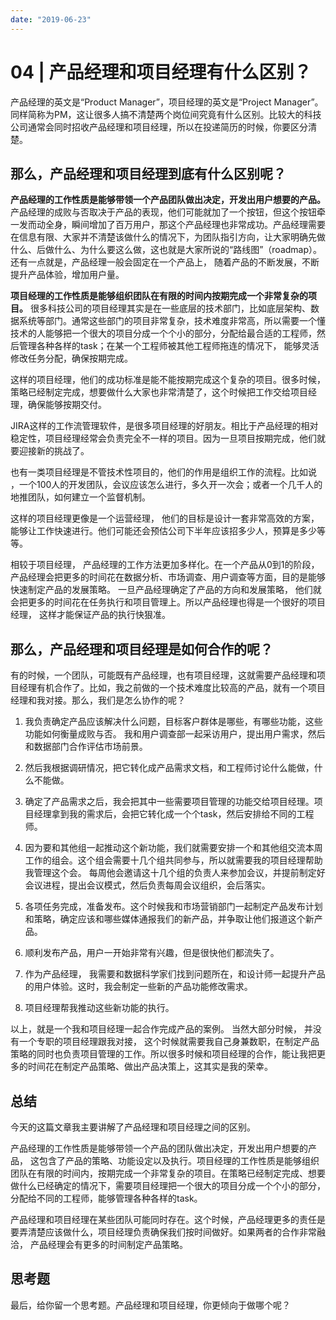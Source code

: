 ```yaml
---
date: "2019-06-23"
---  
```

      
# 04 | 产品经理和项目经理有什么区别？
产品经理的英文是“Product Manager”，项目经理的英文是“Project Manager”。同样简称为PM，这让很多人搞不清楚两个岗位间究竟有什么区别。比较大的科技公司通常会同时招收产品经理和项目经理，所以在投递简历的时候，你要区分清楚。

## 那么，产品经理和项目经理到底有什么区别呢？

**产品经理的工作性质是能够带领一个产品团队做出决定，开发出用户想要的产品。** 产品经理的成败与否取决于产品的表现，他们可能就加了一个按钮，但这个按钮牵一发而动全身，瞬间增加了百万用户，那这个产品经理也非常成功。产品经理需要在信息有限、大家并不清楚该做什么的情况下，为团队指引方向，让大家明确先做什么、后做什么、为什么要这么做，这也就是大家所说的“路线图”（roadmap）。还有一点就是，产品经理一般会固定在一个产品上， 随着产品的不断发展，不断提升产品体验，增加用户量。

<!-- [[[read_end]]] -->

**项目经理的工作性质是能够组织团队在有限的时间内按期完成一个非常复杂的项目。** 很多科技公司的项目经理其实是在一些底层的技术部门，比如底层架构、数据系统等部门。通常这些部门的项目非常复杂，技术难度非常高，所以需要一个懂技术的人能够把一个很大的项目分成一个个小的部分，分配给最合适的工程师，然后管理各种各样的task；在某一个工程师被其他工程师拖连的情况下， 能够灵活修改任务分配，确保按期完成。

这样的项目经理，他们的成功标准是能不能按期完成这个复杂的项目。很多时候，策略已经制定完成，想要做什么大家也非常清楚了，这个时候把工作交给项目经理，确保能够按期交付。

JIRA这样的工作流管理软件，是很多项目经理的好朋友。相比于产品经理的相对稳定性，项目经理经常会负责完全不一样的项目。因为一旦项目按期完成，他们就要迎接新的挑战了。

也有一类项目经理是不管技术性项目的，他们的作用是组织工作的流程。比如说 ，一个100人的开发团队，会议应该怎么进行，多久开一次会；或者一个几千人的地推团队，如何建立一个监督机制。

这样的项目经理更像是一个运营经理， 他们的目标是设计一套非常高效的方案，能够让工作快速进行。他们可能还会预估公司下半年应该招多少人，预算是多少等等。

相较于项目经理， 产品经理的工作方法更加多样化。在一个产品从0到1的阶段，产品经理会把更多的时间花在数据分析、市场调查、用户调查等方面，目的是能够快速制定产品的发展策略。 一旦产品经理确定了产品的方向和发展策略， 他们就会把更多的时间花在任务执行和项目管理上。所以产品经理也得是一个很好的项目经理， 这样才能保证产品的执行快狠准。

## 那么，产品经理和项目经理是如何合作的呢？

有的时候，一个团队，可能既有产品经理，也有项目经理，这就需要产品经理和项目经理有机合作了。比如，我之前做的一个技术难度比较高的产品，就有一个项目经理和我对接。那么，我们是怎么协作的呢？

1.  我负责确定产品应该解决什么问题，目标客户群体是哪些，有哪些功能，这些功能如何衡量成败与否。 我和用户调查部一起采访用户，提出用户需求，然后和数据部门合作评估市场前景。

2.  然后我根据调研情况，把它转化成产品需求文档，和工程师讨论什么能做，什么不能做。

3.  确定了产品需求之后，我会把其中一些需要项目管理的功能交给项目经理。项目经理拿到我的需求后，会把它转化成一个个task，然后安排给不同的工程师。

4.  因为要和其他组一起推动这个新功能，我们就需要安排一个和其他组交流本周工作的组会。这个组会需要十几个组共同参与，所以就需要我的项目经理帮助我管理这个会。 每周他会邀请这十几个组的负责人来参加会议，并提前制定好会议进程，提出会议模式，然后负责每周会议组织，会后落实。

5.  各项任务完成，准备发布。这个时候我和市场营销部门一起制定产品发布计划和策略，确定应该和哪些媒体通报我们的新产品，并争取让他们报道这个新产品。

6.  顺利发布产品，用户一开始非常有兴趣，但是很快他们都流失了。

7.  作为产品经理， 我需要和数据科学家们找到问题所在，和设计师一起提升产品的用户体验。这时，我会制定一些新的产品功能修改需求。

8.  项目经理帮我推动这些新功能的执行。

以上，就是一个我和项目经理一起合作完成产品的案例。 当然大部分时候， 并没有一个专职的项目经理跟我对接， 这个时候就需要我自己身兼数职，在制定产品策略的同时也负责项目管理的工作。所以很多时候和项目经理的合作，能让我把更多的时间花在制定产品策略、做出产品决策上，这其实是我的荣幸。

## 总结

今天的这篇文章我主要讲解了产品经理和项目经理之间的区别。

产品经理的工作性质是能够带领一个产品的团队做出决定，开发出用户想要的产品， 这包含了产品的策略、功能设定以及执行。项目经理的工作性质是能够组织团队在有限的时间内，按期完成一个非常复杂的项目。在策略已经制定完成、想要做什么已经确定的情况下，需要项目经理把一个很大的项目分成一个个小的部分，分配给不同的工程师，能够管理各种各样的task。

产品经理和项目经理在某些团队可能同时存在。这个时候，产品经理更多的责任是要弄清楚应该做什么，项目经理负责确保我们按时间做好。如果两者的合作非常融洽， 产品经理会有更多的时间制定产品策略。

## 思考题

最后，给你留一个思考题。产品经理和项目经理，你更倾向于做哪个呢？
